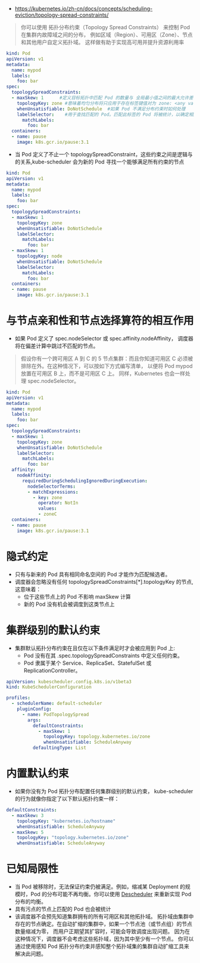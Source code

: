 * https://kubernetes.io/zh-cn/docs/concepts/scheduling-eviction/topology-spread-constraints/
>你可以使用 拓扑分布约束（Topology Spread Constraints） 来控制 Pod 在集群内故障域之间的分布， 例如区域（Region）、可用区（Zone）、节点和其他用户自定义拓扑域。 这样做有助于实现高可用并提升资源利用率
```yml
kind: Pod
apiVersion: v1
metadata:
  name: mypod
  labels:
    foo: bar
spec:
  topologySpreadConstraints:   
  - maxSkew: 1      #定义目标拓扑中匹配 Pod 的数量与 全局最小值之间的最大允许差值(例如，如果你有 3 个可用区，分别有 2、4 和 5 个匹配的 Pod，则全局最小值为 2， 而 maxSkew 相对于该数字进行比较)
    topologyKey: zone #意味着均匀分布将只应用于存在标签键值对为 zone: <any value> 的节点 （没有 zone 标签的节点将被跳过）。如果调度器找不到一种方式来满足此约束， 则 whenUnsatisfiable: DoNotSchedule 字段告诉该调度器将新来的 Pod 保持在 pending 状态。
    whenUnsatisfiable: DoNotSchedule  #如果 Pod 不满足分布约束时如何处理
    labelSelector:    #用于查找匹配的 Pod。匹配此标签的 Pod 将被统计，以确定相应拓扑域中 Pod 的数量
      matchLabels:
        foo: bar
  containers:
  - name: pause
    image: k8s.gcr.io/pause:3.1
```
* 当 Pod 定义了不止一个 topologySpreadConstraint，这些约束之间是逻辑与的关系,kube-scheduler 会为新的 Pod 寻找一个能够满足所有约束的节点
```yml
kind: Pod
apiVersion: v1
metadata:
  name: mypod
  labels:
    foo: bar
spec:
  topologySpreadConstraints:
  - maxSkew: 1
    topologyKey: zone
    whenUnsatisfiable: DoNotSchedule
    labelSelector:
      matchLabels:
        foo: bar
  - maxSkew: 1
    topologyKey: node
    whenUnsatisfiable: DoNotSchedule
    labelSelector:
      matchLabels:
        foo: bar
  containers:
  - name: pause
    image: k8s.gcr.io/pause:3.1
```

# 与节点亲和性和节点选择算符的相互作用
* 如果 Pod 定义了 spec.nodeSelector 或 spec.affinity.nodeAffinity， 调度器将在偏差计算中跳过不匹配的节点。
>假设你有一个跨可用区 A 到 C 的 5 节点集群：而且你知道可用区 C 必须被排除在外。在这种情况下，可以按如下方式编写清单， 以便将 Pod mypod 放置在可用区 B 上，而不是可用区 C 上。 同样，Kubernetes 也会一样处理 spec.nodeSelector。
```yml
kind: Pod
apiVersion: v1
metadata:
  name: mypod
  labels:
    foo: bar
spec:
  topologySpreadConstraints:
  - maxSkew: 1
    topologyKey: zone
    whenUnsatisfiable: DoNotSchedule
    labelSelector:
      matchLabels:
        foo: bar
  affinity:
    nodeAffinity:
      requiredDuringSchedulingIgnoredDuringExecution:
        nodeSelectorTerms:
        - matchExpressions:
          - key: zone
            operator: NotIn
            values:
            - zoneC
  containers:
  - name: pause
    image: k8s.gcr.io/pause:3.1
```

# 隐式约定
- 只有与新来的 Pod 具有相同命名空间的 Pod 才能作为匹配候选者。
- 调度器会忽略没有任何 topologySpreadConstraints[*].topologyKey 的节点,这意味着：
  - 位于这些节点上的 Pod 不影响 maxSkew 计算
  - 新的 Pod 没有机会被调度到这类节点上

# 集群级别的默认约束
* 集群默认拓扑分布约束在且仅在以下条件满足时才会被应用到 Pod 上:
  - Pod 没有在其 .spec.topologySpreadConstraints 中定义任何约束。
  - Pod 隶属于某个 Service、ReplicaSet、StatefulSet 或 ReplicationController。
```yml
apiVersion: kubescheduler.config.k8s.io/v1beta3
kind: KubeSchedulerConfiguration

profiles:
  - schedulerName: default-scheduler
    pluginConfig:
      - name: PodTopologySpread
        args:
          defaultConstraints:
            - maxSkew: 1
              topologyKey: topology.kubernetes.io/zone
              whenUnsatisfiable: ScheduleAnyway
          defaultingType: List
```

# 内置默认约束
* 如果你没有为 Pod 拓扑分布配置任何集群级别的默认约束， kube-scheduler 的行为就像你指定了以下默认拓扑约束一样：
```yml
defaultConstraints:
  - maxSkew: 3
    topologyKey: "kubernetes.io/hostname"
    whenUnsatisfiable: ScheduleAnyway
  - maxSkew: 5
    topologyKey: "topology.kubernetes.io/zone"
    whenUnsatisfiable: ScheduleAnyway
```

# 已知局限性
* 当 Pod 被移除时，无法保证约束仍被满足。例如，缩减某 Deployment 的规模时，Pod 的分布可能不再均衡。你可以使用 [Descheduler](https://github.com/kubernetes-sigs/descheduler) 来重新实现 Pod 分布的均衡。
* 具有污点的节点上匹配的 Pod 也会被统计
* 该调度器不会预先知道集群拥有的所有可用区和其他拓扑域。 拓扑域由集群中存在的节点确定。在自动扩缩的集群中，如果一个节点池（或节点组）的节点数量缩减为零， 而用户正期望其扩容时，可能会导致调度出现问题。 因为在这种情况下，调度器不会考虑这些拓扑域，因为其中至少有一个节点。
你可以通过使用感知 Pod 拓扑分布约束并感知整个拓扑域集的集群自动扩缩工具来解决此问题。
